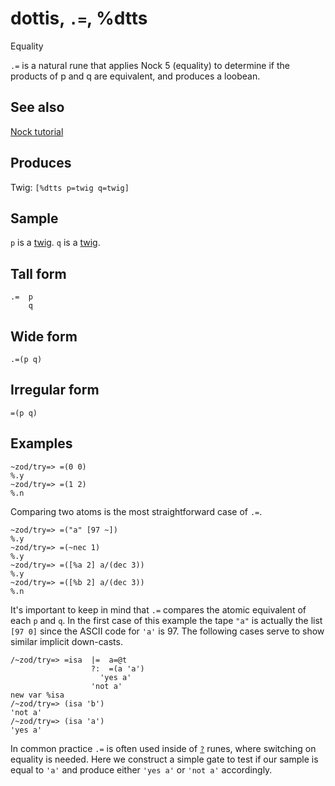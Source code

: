 dottis, `.=`, %dtts
============================

Equality

`.=` is a natural rune that applies Nock 5 (equality) to determine if
the products of p and q are equivalent, and produces a loobean.

See also
--------

[Nock tutorial]()

Produces
--------

Twig: `[%dtts p=twig q=twig]`

Sample
------

`p` is a [twig](). `q` is a [twig]().

Tall form
---------

    .=  p
        q

Wide form
---------

    .=(p q)

Irregular form
--------------

    =(p q)

Examples
--------

    ~zod/try=> =(0 0)
    %.y
    ~zod/try=> =(1 2)
    %.n

Comparing two atoms is the most straightforward case of `.=`.

    ~zod/try=> =("a" [97 ~])
    %.y
    ~zod/try=> =(~nec 1)
    %.y
    ~zod/try=> =([%a 2] a/(dec 3))
    %.y
    ~zod/try=> =([%b 2] a/(dec 3))
    %.n

It's important to keep in mind that `.=` compares the atomic equivalent
of each `p` and `q`. In the first case of this example the tape `"a"` is
actually the list `[97 0]` since the ASCII code for `'a'` is 97. The
following cases serve to show similar implicit down-casts.

    /~zod/try=> =isa  |=  a=@t
                      ?:  =(a 'a')
                        'yes a'
                      'not a'
    new var %isa
    /~zod/try=> (isa 'b')
    'not a'
    /~zod/try=> (isa 'a')
    'yes a'

In common practice `.=` is often used inside of [`?`]() runes, where
switching on equality is needed. Here we construct a simple gate to test
if our sample is equal to `'a'` and produce either `'yes a'` or
`'not a'` accordingly.
